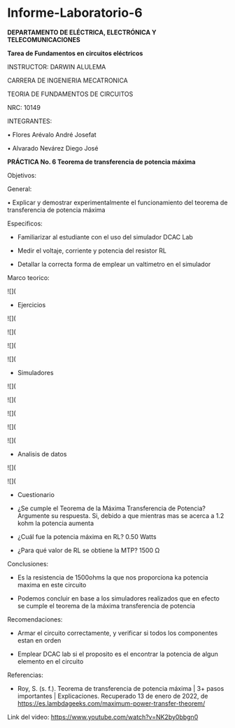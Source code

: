 # Informe-Laboratorio-6

**DEPARTAMENTO DE ELÉCTRICA, ELECTRÓNICA Y TELECOMUNICACIONES**

**Tarea de Fundamentos en circuitos eléctricos**

INSTRUCTOR: DARWIN ALULEMA

CARRERA DE INGENIERIA MECATRONICA

TEORIA DE FUNDAMENTOS DE CIRCUITOS

NRC: 10149

INTEGRANTES:

• Flores Arévalo André Josefat

• Alvarado Nevárez Diego José

**PRÁCTICA No. 6 Teorema de transferencia de potencia máxima**

Objetivos:

General:

•	Explicar y demostrar experimentalmente el funcionamiento del teorema de transferencia de potencia máxima

Especificos:

- Familiarizar al estudiante con el uso del simulador DCAC Lab 

- Medir el voltaje, corriente y potencia del resistor RL 

- Detallar la correcta forma de emplear un valtimetro en el simulador

Marco teorico:

![](

- Ejercicios

![](

![](

![](

![](

- Simuladores

![](

![](

![](

![](

![](

- Analisis de datos

![](

![](

- Cuestionario 

- ¿Se cumple el Teorema de la Máxima Transferencia de Potencia? Argumente su
respuesta. Si, debido a que mientras mas se acerca a 1.2 kohm la potencia aumenta

- ¿Cuál fue la potencia máxima en RL? 0.50 Watts

- ¿Para qué valor de RL se obtiene la MTP? 1500 Ω

Conclusiones:

-	Es la resistencia de 1500ohms la que nos proporciona ka potencia maxima en este circuito

- Podemos concluir en base a los simuladores realizados que en efecto se cumple el teorema de la máxima transferencia de potencia

Recomendaciones:

-	Armar el circuito correctamente, y verificar si todos los componentes estan en orden

- Emplear DCAC lab si el proposito es el encontrar la potencia de algun elemento en el circuito

Referencias:

- Roy, S. (s. f.). Teorema de transferencia de potencia máxima | 3+ pasos importantes | Explicaciones. Recuperado 13 de enero de 2022, de https://es.lambdageeks.com/maximum-power-transfer-theorem/

Link del video: https://www.youtube.com/watch?v=NK2by0bbgn0
